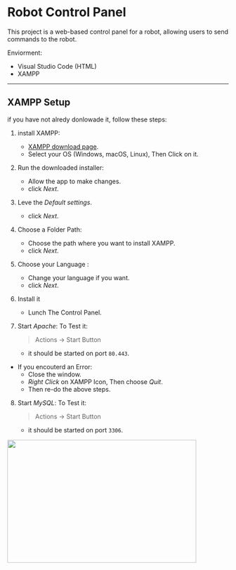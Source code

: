 # Robot Control Panel

This project is a web-based control panel for a robot, allowing users to send commands to the robot.

Enviorment:
- Visual Studio Code (HTML)
- XAMPP


***

##  XAMPP Setup

if you have not alredy donlowade it, follow these steps:

1. install XAMPP:
     - [ XAMPP download page](https://www.apachefriends.org/index.html).
     - Select your OS (Windows, macOS, Linux), Then Click on it.

2. Run the downloaded installer:
    - Allow the app to make changes.
    - click _Next_.

3. Leve the _Default settings_.
    - click _Next_.

4. Choose a Folder Path:
    - Choose the path where you want to install XAMPP.
    - click _Next_.

5.  Choose your Language :
    - Change your language if you want.
    - click _Next_.

6. Install it
    - Lunch The Control Panel.

7.  Start _Apache_:
To Test it:
    > Actions  ->  Start Button
    - it should be started on port ``80.443``.

  - If you encouterd an Error:
    - Close the window.
    - _Right Click_ on XAMPP Icon, Then choose _Quit_.
    - Then re-do the above steps.

8. Start _MySQL_:
To Test it:
    > Actions  ->  Start Button
    - it should be started on port ``3306``.

  <img src="https://github.com/user-attachments/assets/0ea6bfa1-bfcd-484f-8783-0ed49d82cf01" width="430" height="280">

